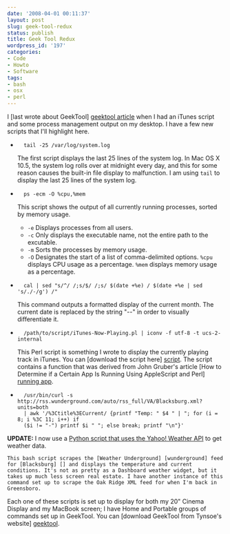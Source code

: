 ```yaml
---
date: '2008-04-01 00:11:37'
layout: post
slug: geek-tool-redux
status: publish
title: Geek Tool Redux
wordpress_id: '197'
categories:
- Code
- Howto
- Software
tags:
- bash
- osx
- perl
---
```


I [last wrote about GeekTool] [geektool article] when I had an iTunes script and some process management output on my desktop. I have a few new scripts that I'll highlight here.

[geektool article]: http://www.thomasupton.com/blog/?p=65

*       tail -25 /var/log/system.log

    The first script displays the last 25 lines of the system log. In Mac OS X 10.5, the system log rolls over at midnight every day, and this for some reason causes the built-in file display to malfunction. I am using `tail` to display the last 25 lines of the system log.
    
*       ps -ecm -O %cpu,%mem

    This script shows the output of all currently running processes, sorted by memory usage.
    
    *   `-e` Displays processes from all users.
	*   `-c` Only displays the executable name, not the entire path to the excutable.
	*   `-m` Sorts the processes by memory usage.
	*   `-O` Designates the start of a list of comma-delimited options. `%cpu` displays CPU usage as a percentage. `%mem` displays memory usage as a percentage.
	
*       cal | sed "s/^/ /;s/$/ /;s/ $(date +%e) / $(date +%e | sed 's/./-/g') /"

    This command outputs a formatted display of the current month. The current date is replaced by the string "--" in order to visually differentiate it.

*       /path/to/script/iTunes-Now-Playing.pl | iconv -f utf-8 -t ucs-2-internal

    This Perl script is something I wrote to display the currently playing track in iTunes. You can [download the script here] [script]. The script contains a function that was derived from John Gruber's article [How to Determine if a Certain App Is Running Using AppleScript and Perl] [running app].
    
[script]: http://www.thomasupton.com/wp/wp-content/uploads/2008/04/itunes-now-playingpl.zip
[running app]: http://daringfireball.net/2006/10/how_to_tell_if_an_app_is_running
    
*       /usr/bin/curl -s http://rss.wunderground.com/auto/rss_full/VA/Blacksburg.xml?units=both
        | awk '/%3Ctitle%3ECurrent/ {printf "Temp: " $4 " | "; for (i = 8; i %3C 11; i++) if
        ($i != "-") printf $i " "; else break; printf "\n"}'
        
    

**UPDATE:** I now use a [Python script that uses the Yahoo! Weather API](http://www.thomasupton.com/blog/?p=202) to get weather data.


        
    This bash script scrapes the [Weather Underground] [wunderground] feed for [Blacksburg] [] and displays the temperature and current conditions. It's not as pretty as a Dashboard weather widget, but it takes up much less screen real estate. I have another instance of this command set up to scrape the Oak Ridge XML feed for when I'm back in Greensboro.
        
[wunderground]: http://www.wunderground.com/
[blacksburg]: http://www.wunderground.com/cgi-bin/findweather/getForecast?query=24060


Each one of these scripts is set up to display for both my 20" Cinema Display and my MacBook screen; I have Home and Portable groups of commands set up in GeekTool. You can [download GeekTool from Tynsoe's website] [geektool].

[geektool]: http://projects.tynsoe.org/en/geektool/
